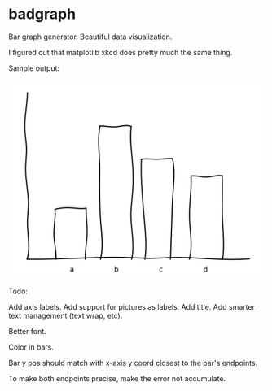 # badgraph
Bar graph generator. Beautiful data visualization.

I figured out that matplotlib xkcd does pretty much the same thing.

Sample output:

![Sample output](test.png)

Todo:

Add axis labels. Add support for pictures as labels. Add title. Add smarter 
text management (text wrap, etc).

Better font.

Color in bars.

Bar y pos should match with x-axis y coord closest to the bar's endpoints.

To make both endpoints precise, make the error not accumulate.
